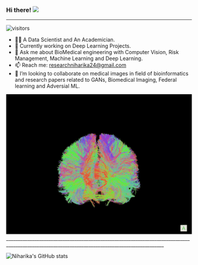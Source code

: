 ### Hi there! <img src="https://camo.githubusercontent.com/fb070d9f71a64edbafed08519130d75e7e0a0a69665d50d94ad095157f702e59/68747470733a2f2f6d656469612e67697068792e636f6d2f6d656469612f6d47634e6a736657416a593541455a4e77362f67697068792e676966" data-canonical-src="https://media.giphy.com/media/mGcNjsfWAjY5AEZNw6/giphy.gif" style="width: 50px; display: inline-block;" data-target="animated-image.originalImage"> 
________________________________________________________________________________________________________________________________________________
 ![visitors](https://visitor-badge.glitch.me/badge?page_id=page.id&left_color=black&right_color=blue) 
 
- 👩‍🔬 A Data Scientist and An Academician. 
- 🌱 Currently working on Deep Learning Projects. 
- 💬 Ask me about BioMedical engineering with Computer Vision, Risk Management, Machine Learning and Deep Learning.
- 📫 Reach me: researchniharika24@gmail.com
- 👯 I’m looking to collaborate on medical images in field of bioinformatics and research papers related to GANs, Biomedical Imaging, Federal learning and Adversial ML.

<img height="380" src="https://github.com/niharikatewari/niharikatewari/blob/main/brain.gif" style="max-width: 100%;" data-target="animated-image.originalImage">
 _________________________________________________________________________________________________________________________________________________

![Niharika's GitHub stats](https://github-readme-stats.vercel.app/api?username=niharikatewari&show_icons=true&theme=radical)


